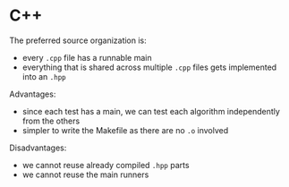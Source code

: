 # C++

The preferred source organization is:

- every `.cpp` file has a runnable main
- everything that is shared across multiple `.cpp` files gets implemented into an `.hpp`

Advantages:

- since each test has a main, we can test each algorithm independently from the others
- simpler to write the Makefile as there are no `.o` involved

Disadvantages:

- we cannot reuse already compiled `.hpp` parts
- we cannot reuse the main runners
